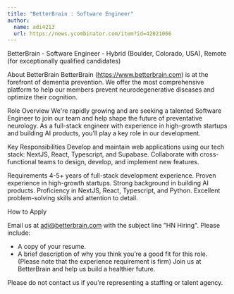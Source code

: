 ```yaml
---
title: "BetterBrain : Software Engineer"
author:
  name: adi4213
  url: https://news.ycombinator.com/item?id=42021066
---
```

BetterBrain - Software Engineer - Hybrid (Boulder, Colorado, USA), Remote (for exceptionally qualified candidates)

About BetterBrain BetterBrain (<a href="https:&#x2F;&#x2F;www.betterbrain.com" rel="nofollow">https:&#x2F;&#x2F;www.betterbrain.com</a>) is at the forefront of dementia prevention. We offer the most comprehensive platform to help our members prevent neurodegenerative diseases and optimize their cognition.

Role Overview 
We&#x27;re rapidly growing and are seeking a talented Software Engineer to join our team and help shape the future of preventative neurology. As a full-stack engineer with experience in high-growth startups and building AI products, you’ll play a key role in our development.

Key Responsibilities 
Develop and maintain web applications using our tech stack: NextJS, React, Typescript, and Supabase. Collaborate with cross-functional teams to design, develop, and implement new features.

Requirements 
4-5+ years of full-stack development experience. Proven experience in high-growth startups. Strong background in building AI products. Proficiency in NextJS, React, Typescript, and Python. Excellent problem-solving skills and attention to detail.

How to Apply

Email us at adi@betterbrain.com with the subject line &quot;HN Hiring&quot;. 
Please include: 
- A copy of your resume. 
- A brief description of why you think you’re a good fit for this role. (Please note that the experience requirement is firm)
Join us at BetterBrain and help us build a healthier future.

Please do not contact us if you&#x27;re representing a staffing or talent agency.
<JobApplication />

